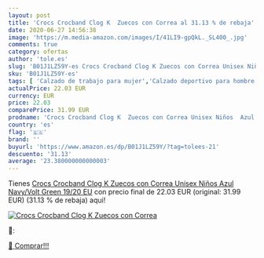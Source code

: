 ```yaml
---
layout: post
title: 'Crocs Crocband Clog K  Zuecos con Correa al 31.13 % de rebaja'
date: 2020-06-27 14:56:38
image: 'https://m.media-amazon.com/images/I/41LI9-gpQkL._SL400_.jpg'
comments: true
category: ofertas
author: 'tole.es'
slug: 'B01J1LZ59Y-es Crocs Crocband Clog K Zuecos con Correa Unisex Niños Azul...'
sku: 'B01J1LZ59Y-es'
tags: [ 'Calzado de trabajo para mujer','Calzado deportivo para hombre','Calzado sanitario y de hostelería para mujer','Chanclas y sandalias de piscina para hombre','Sandalias y chanclas para niña','Zapatillas y calzado deportivo para hombre','Zapatos','Zapatos para hombre','Zapatos para mujer','Zapatos para niñas pequeñas','Zapatos y complementos','Zuecos sanitarios y de hostelería para mujer','Zuecos y mules para hombre','zuecos', ]
actualPrice: 22.03 EUR
currency: EUR
price: 22.03
comparePrice: 31.99 EUR
prodname: 'Crocs Crocband Clog K  Zuecos con Correa Unisex Niños  Azul  Navy/Volt Green   19/20 EU'
country: 'es'
flag: '🇪🇸'
brand: ''
buyurl: 'https://www.amazon.es/dp/B01J1LZ59Y/?tag=tolees-21'
descuento: '31.13'
average: '23.380000000000003'
---
```


Tienes [Crocs Crocband Clog K  Zuecos con Correa Unisex Niños  Azul  Navy/Volt Green   19/20 EU](https://www.amazon.es/dp/B01J1LZ59Y/?tag=tolees-21) con precio final de  22.03 EUR (original: 31.99 EUR) (31.13 %  de rebaja) aqui!

[![Crocs Crocband Clog K  Zuecos con Correa](https://m.media-amazon.com/images/I/41LI9-gpQkL._SL400_.jpg)](https://www.amazon.es/dp/B01J1LZ59Y/?tag=tolees-21)

🔎:


[🛒 Comprar!!!](https://www.amazon.es/dp/B01J1LZ59Y/?tag=tolees-21)
